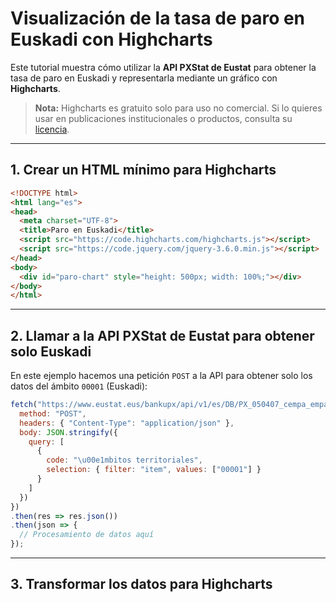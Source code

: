 # Visualización de la tasa de paro en Euskadi con Highcharts

Este tutorial muestra cómo utilizar la **API PXStat de Eustat** para obtener la tasa de paro en Euskadi y representarla mediante un gráfico con **Highcharts**.

> **Nota:** Highcharts es gratuito solo para uso no comercial. Si lo quieres usar en publicaciones institucionales o productos, consulta su [licencia](http://www.highcharts.com/products/highcharts).

---

## 1. Crear un HTML mínimo para Highcharts

```html
<!DOCTYPE html>
<html lang="es">
<head>
  <meta charset="UTF-8">
  <title>Paro en Euskadi</title>
  <script src="https://code.highcharts.com/highcharts.js"></script>
  <script src="https://code.jquery.com/jquery-3.6.0.min.js"></script>
</head>
<body>
  <div id="paro-chart" style="height: 500px; width: 100%;"></div>
</body>
</html>
```

---

## 2. Llamar a la API PXStat de Eustat para obtener solo Euskadi

En este ejemplo hacemos una petición `POST` a la API para obtener solo los datos del ámbito `00001` (Euskadi):

```js
fetch("https://www.eustat.eus/bankupx/api/v1/es/DB/PX_050407_cempa_empa_pp41.px", {
  method: "POST",
  headers: { "Content-Type": "application/json" },
  body: JSON.stringify({
    query: [
      {
        code: "\u00e1mbitos territoriales",
        selection: { filter: "item", values: ["00001"] }
      }
    ]
  })
})
.then(res => res.json())
.then(json => {
  // Procesamiento de datos aquí
});
```

---

## 3. Transformar los datos para Highcharts
